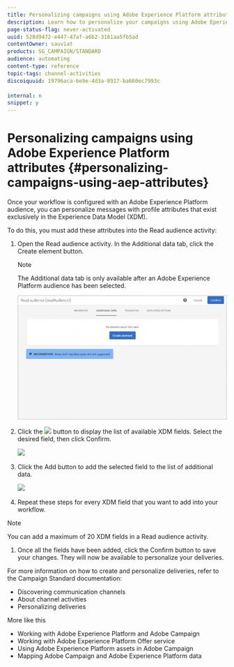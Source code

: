 ```yaml
---
title: Personalizing campaigns using Adobe Experience Platform attributes
description: Learn how to personalize your campaigns using Adobe Eperience Platform attributes.
page-status-flag: never-activated
uuid: 528d9472-e447-47af-a6b2-3181aa5fb5ad
contentOwner: sauviat
products: SG_CAMPAIGN/STANDARD
audience: automating
content-type: reference
topic-tags: channel-activities
discoiquuid: 19796aca-6e9e-4d3a-8917-ba660ec7993c

internal: n
snippet: y
---
```


# Personalizing campaigns using Adobe Experience Platform attributes {#personalizing-campaigns-using-aep-attributes}

Once your workflow is configured with an Adobe Experience Platform audience, you can personalize messages with profile attributes that exist exclusively in the Experience Data Model (XDM).

To do this, you must add these attributes into the Read audience activity:

1. Open the Read audience activity. In the Additional data tab, click the Create element button.

    >[!NOTE]
    >
    >The Additional data tab is only available after an Adobe Experience Platform audience has been selected.

    ![](assets/aep_wkf_readaudience_attributes.png)

1. Click the ![](assets/wkf_selectbutton1.png) button to display the list of available XDM fields. Select the desired field, then click Confirm.

    ![](assets/aep_wkf_readaudience_perso1)

1. Click the Add button to add the selected field to the list of additional data.

    ![](assets/aep_wkf_readaudience_perso1)

1. Repeat these steps for every XDM field that you want to add into your workflow.

>[!NOTE]
>
>You can add a maximum of 20 XDM fields in a Read audience activity.

1. Once all the fields have been added, click the Confirm button to save your changes. They will now be available to personalize your deliveries.

For more information on how to create and personalize deliveries, refer to the Campaign Standard documentation:

* Discovering communication channels
* About channel activities
* Personalizing deliveries

More like this

* Working with Adobe Experience Platform and Adobe Campaign
* Working with Adobe Experience Platform Offer service
* Using Adobe Experience Platform assets in Adobe Campaign
* Mapping Adobe Campaign and Adobe Experience Platform data
